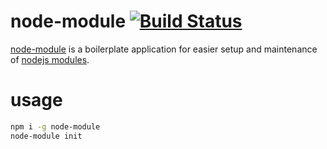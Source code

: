 node-module [![Build Status](https://travis-ci.org/ivoputzer/node-module.svg)](https://travis-ci.org/ivoputzer/node-module)
====
[node-module](https://github.com/ivoputzer/node-module) is a boilerplate application for easier setup and maintenance of [nodejs modules](https://nodejs.org/).

usage
===
```bash
npm i -g node-module
node-module init
```
